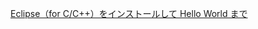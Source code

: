 [Eclipse（for C/C++）をインストールして Hello World まで](http://snagimo.com/install-eclipse-for-c-and-cpp-language)<br/>
